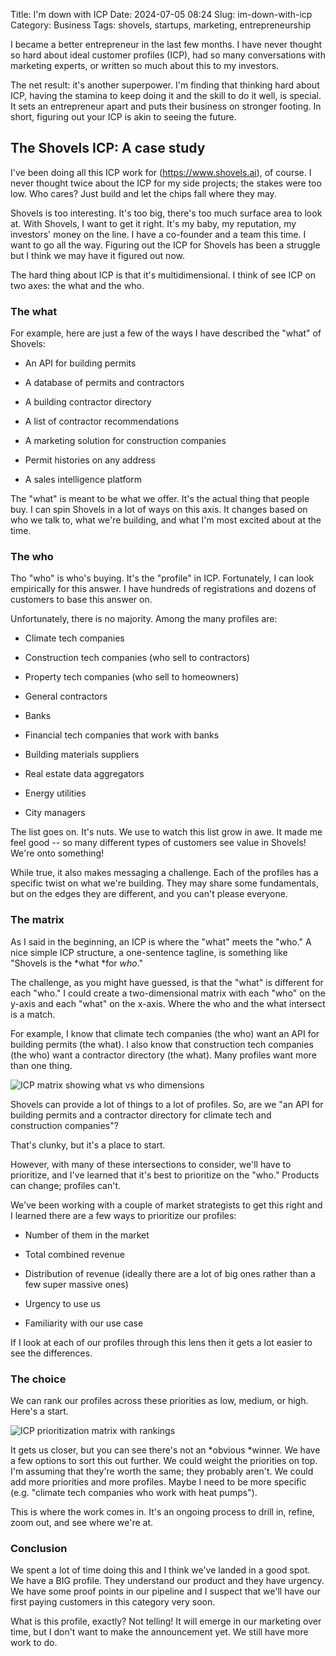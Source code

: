 Title: I'm down with ICP
Date: 2024-07-05 08:24
Slug: im-down-with-icp
Category: Business
Tags: shovels, startups, marketing, entrepreneurship

I became a better entrepreneur in the last few months. I have never thought so hard about ideal customer profiles (ICP), had so many conversations with marketing experts, or written so much about this to my investors. 

The net result: it's another superpower. I'm finding that thinking hard about ICP, having the stamina to keep doing it and the skill to do it well, is special. It sets an entrepreneur apart and puts their business on stronger footing. In short, figuring out your ICP is akin to seeing the future. 

## The Shovels ICP: A case study

I've been doing all this ICP work for (https://www.shovels.ai), of course. I never thought twice about the ICP for my side projects; the stakes were too low. Who cares? Just build and let the chips fall where they may.

Shovels is too interesting. It's too big, there's too much surface area to look at. With Shovels, I want to get it right. It's my baby, my reputation, my investors' money on the line. I have a co-founder and a team this time. I want to go all the way. Figuring out the ICP for Shovels has been a struggle but I think we may have it figured out now.

The hard thing about ICP is that it's multidimensional. I think of see ICP on two axes: the what and the who.

### The what

For example, here are just a few of the ways I have described the "what" of Shovels:

- An API for building permits

- A database of permits and contractors

- A building contractor directory

- A list of contractor recommendations

- A marketing solution for construction companies

- Permit histories on any address

- A sales intelligence platform

The "what" is meant to be what we offer. It's the actual thing that people buy. I can spin Shovels in a lot of ways on this axis. It changes based on who we talk to, what we're building, and what I'm most excited about at the time. 

### The who

Tho "who" is who's buying. It's the "profile" in ICP. Fortunately, I can look empirically for this answer. I have hundreds of registrations and dozens of customers to base this answer on.

Unfortunately, there is no majority. Among the many profiles are:

- Climate tech companies

- Construction tech companies (who sell to contractors)

- Property tech companies (who sell to homeowners)

- General contractors

- Banks

- Financial tech companies that work with banks

- Building materials suppliers

- Real estate data aggregators

- Energy utilities

- City managers

The list goes on. It's nuts. We use to watch this list grow in awe. It made me feel good -- so many different types of customers see value in Shovels! We're onto something!

While true, it also makes messaging a challenge. Each of the profiles has a specific twist on what we're building. They may share some fundamentals, but on the edges they are different, and you can't please everyone.

### The matrix

As I said in the beginning, an ICP is where the "what" meets the "who." A nice simple ICP structure, a one-sentence tagline, is something like "Shovels is the *what *for *who*."

The challenge, as you might have guessed, is that the "what" is different for each "who." I could create a two-dimensional matrix with each "who" on the y-axis and each "what" on the x-axis. Where the who and the what intersect is a match.

For example, I know that climate tech companies (the who) want an API for building permits (the what). I also know that construction tech companies (the who) want a contractor directory (the what). Many profiles want more than one thing.

![ICP matrix showing what vs who dimensions]({static}/images/Matrix1-1024x645.jpg)

Shovels can provide a lot of things to a lot of profiles. So, are we "an API for building permits and a contractor directory for climate tech and construction companies"?

That's clunky, but it's a place to start.

However, with many of these intersections to consider, we'll have to prioritize, and I've learned that it's best to prioritize on the "who." Products can change; profiles can't. 

We've been working with a couple of market strategists to get this right and I learned there are a few ways to prioritize our profiles:

- Number of them in the market

- Total combined revenue

- Distribution of revenue (ideally there are a lot of big ones rather than a few super massive ones)

- Urgency to use us

- Familiarity with our use case

If I look at each of our profiles through this lens then it gets a lot easier to see the differences. 

### The choice

We can rank our profiles across these priorities as low, medium, or high. Here's a start.

![ICP prioritization matrix with rankings]({static}/images/Matrix2-1024x645.jpg)

It gets us closer, but you can see there's not an *obvious *winner. We have a few options to sort this out further. We could weight the priorities on top. I'm assuming that they're worth the same; they probably aren't. We could add more priorities and more profiles. Maybe I need to be more specific (e.g. "climate tech companies who work with heat pumps"). 

This is where the work comes in. It's an ongoing process to drill in, refine, zoom out, and see where we're at. 

### Conclusion

We spent a lot of time doing this and I think we've landed in a good spot. We have a BIG profile. They understand our product and they have urgency. We have some proof points in our pipeline and I suspect that we'll have our first paying customers in this category very soon. 

What is this profile, exactly? Not telling! It will emerge in our marketing over time, but I don't want to make the announcement yet. We still have more work to do.